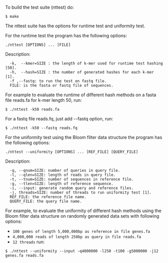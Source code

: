 To build the test suite (nttest) do:
```
$ make
```
The nttest suite has the options for runtime test and uniformity test. 

For the runtime test the program has the following options:
```
./nttest [OPTIONS] ... [FILE]
```
Description:
```
  -k,  --kmer=SIZE : the length of k-mer used for runtime test hashing [50].
  -h,  --hash=SIZE : the number of generated hashes for each k-mer [1].
  -f ,--fastq: to run the test on fastq file.
  FILE: is the fasta or fastq file of sequences.
```
For example to evaluate the runtime of different hash methods on a fasta file reads.fa for k-mer length 50, run:
```
$ ./nttest -k50 reads.fa 
```
For a fastq file reads.fq, just add --fastq option, run:
```
$ ./nttest -k50 --fastq reads.fq 
```

For the uniformity test using the Bloom filter data structure the program has the following options:
```
./nttest --uniformity [OPTIONS] ... [REF_FILE] [QUERY_FILE]
```

Description:
```
  -q, --qnum=SIZE: number of queries in query file.
  -l, --qlen=SIZE: length of reads in query file.
  -t, --tnum=SIZE: number of sequences in reference file.
  -g, --tlen=SIZE: length of reference sequence.
  -i, --input: generate random query and reference files.
  -j, threads=SIZE: number of threads to run uniformity test [1].
  REF_FILE: the reference file name.
  QUERY_FILE: the query file name.
```
For example, to evaluate the uniformity of different hash methods using the Bloom filter data structure on randomly generated data sets with following options:
* `100 genes of length 5,000,000bp as reference in file genes.fa`
* `4,000,000 reads of length 250bp as query in file reads.fa`
* `12 threads`
run:
```
$ ./nttest --uniformity --input -q4000000 -l250 -t100 -g5000000 -j12 genes.fa reads.fa 
```
